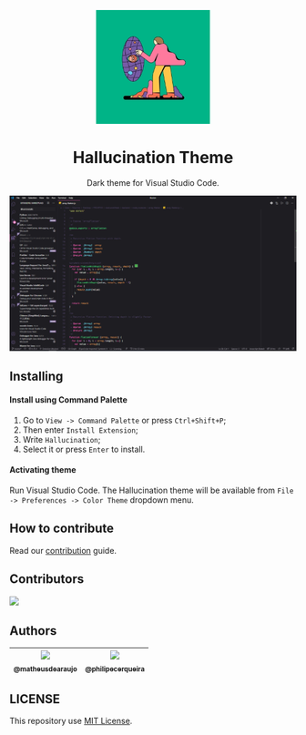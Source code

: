 <p align="center">
  <a href="https://github.com/matheusdearaujo/hallucination-theme" rel="noopener">
    <img width=200px height=200px src=".github/assets/icon.png">
 </a>
</p>

<h1 align="center">Hallucination Theme</h1>

<p align="center">
  Dark theme for Visual Studio Code.
</p>

<p align="center">
  <img alt="Hallucination theme screnshoot for Visual Studio Code" src=".github/assets/hallucination-dark.png">
</p>

## Installing

#### Install using Command Palette

1.  Go to `View -> Command Palette` or press `Ctrl+Shift+P`;
2.  Then enter `Install Extension`;
3.  Write `Hallucination`;
4.  Select it or press `Enter` to install.

#### Activating theme

Run Visual Studio Code. The Hallucination theme will be available from `File -> Preferences -> Color Theme` dropdown menu.

## How to contribute

Read our [contribution](/CONTRIBUTING.md) guide.

## Contributors

<a href="https://github.com/matheusdearaujo/hallucination-theme/graphs/contributors"><img src="https://contrib.rocks/image?repo=matheusdearaujo/hallucination-theme" /></a>

## Authors

| [<img src="https://avatars.githubusercontent.com/u/61164981?v=3&s=115"><br><sub>@matheusdearaujo</sub>](https://github.com/matheusdearaujo)  | [<img src="https://avatars.githubusercontent.com/u/80401402?v=3&s=115"><br><sub>@philipecerqueira</sub>](https://github.com/matheusdearaujo)  |
|:-:|:-:|

## LICENSE

This repository use [MIT License](/LICENSE).
